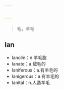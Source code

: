 ```yaml
---


---
```


<blockquote>
<p>毛，羊毛</p>
</blockquote>
<h2 id="lan">lan</h2>
<ul>
<li>lanolin：n.羊毛脂</li>
<li>lanate：a.绒毛的</li>
<li>laniferous：a.有羊毛的</li>
<li>lanigerous：a.有羊毛的</li>
<li>lanital：n.人造羊毛</li>
</ul>

